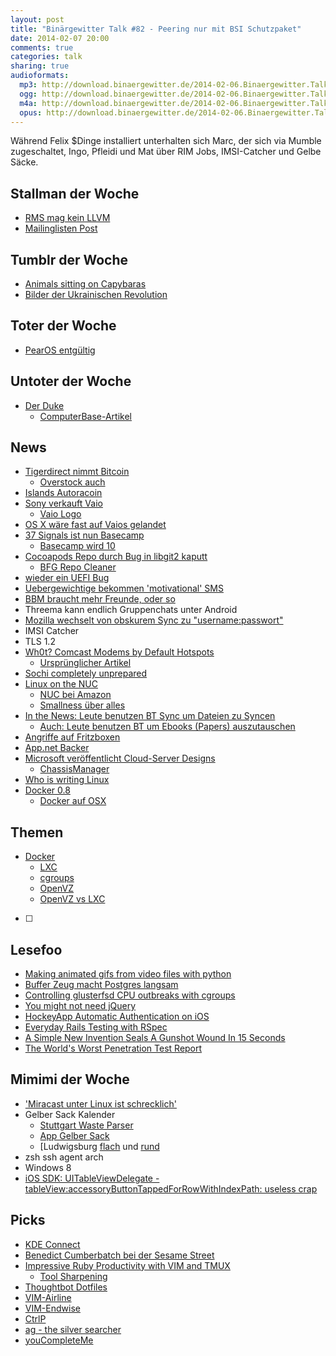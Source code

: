 ```yaml
---
layout: post
title: "Binärgewitter Talk #82 - Peering nur mit BSI Schutzpaket"
date: 2014-02-07 20:00
comments: true
categories: talk
sharing: true
audioformats:
  mp3: http://download.binaergewitter.de/2014-02-06.Binaergewitter.Talk.82.mp3
  ogg: http://download.binaergewitter.de/2014-02-06.Binaergewitter.Talk.82.ogg
  m4a: http://download.binaergewitter.de/2014-02-06.Binaergewitter.Talk.82.m4a
  opus: http://download.binaergewitter.de/2014-02-06.Binaergewitter.Talk.82.mp3
---
```

Während Felix $Dinge installiert unterhalten sich Marc, der sich via Mumble zugeschaltet, Ingo, Pfleidi und Mat über RIM Jobs, IMSI-Catcher und Gelbe Säcke.

## Stallman der Woche 

- [RMS mag kein LLVM]( http://lwn.net/Articles/582242/ )
- [Mailinglisten Post]( http://gcc.gnu.org/ml/gcc/2014-01/msg00247.html )

## Tumblr der Woche

- [Animals sitting on Capybaras]( http://animalssittingoncapybaras.tumblr.com/ )
- [Bilder der Ukrainischen Revolution]( http://misamakesphotos.tumblr.com/ )

## Toter der Woche

- [PearOS entgültig](http://www.heise.de/newsticker/meldung/Endgueltiges-Aus-fuer-Pear-OS-2106897.html )

## Untoter der Woche

- [Der Duke]( http://www.alloutofgum.com/ )
    * [ComputerBase-Artikel]( http://www.computerbase.de/news/2014-02/the-king-is-back-duke-nukem-wird-fortgesetzt/ )


## News

- [Tigerdirect nimmt Bitcoin]( http://www.tigerdirect.com/bitcoin/ )
    * [Overstock auch]( http://www.overstock.com/bitcoin )
- [Islands Autoracoin]( http://www.heise.de/newsticker/meldung/Kryptogeld-Auroracoins-fuer-jeden-Islaender-2106335.html )
- [Sony verkauft Vaio]( http://www.zdnet.de/88183409/sony-verkauft-pc-geschaeft-und-kuendigt-milliardenverlust/ )
    * [Vaio Logo]( http://en.wikipedia.org/wiki/Vaio )
- [OS X wäre fast auf Vaios gelandet](http://www.mobilegeeks.de/steve-jobs-wollte-mac-os-x-auch-auf-sony-vaio-pcs-laufen-sehen/ )
- [37 Signals ist nun Basecamp]( https://37signals.com/ )
    * [Basecamp wird 10]( https://basecamp.com/ten )
- [Cocoapods Repo durch Bug in libgit2 kaputt]( http://blog.cocoapods.org/Repairing-Our-Broken-Specs-Repository/ )
    * [BFG Repo Cleaner]( http://rtyley.github.io/bfg-repo-cleaner/ )
- [wieder ein UEFI Bug]( http://www.heise.de/newsticker/meldung/Fehlerhafte-UEFI-Firmware-Linux-killt-Thinkpads-2106149.html )
- [Uebergewichtige bekommen 'motivational' SMS]( http://www.computerworlduk.com/news/public-sector/3500310/council-send-obese-people-motivational-texts/ )
- [BBM braucht mehr Freunde, oder so]( http://techcrunch.com/2014/02/05/blackberry-wants-bbm-users-to-have-more-friends/ )
- Threema kann endlich Gruppenchats unter Android
- [Mozilla wechselt von obskurem Sync zu "username:passwort"]( http://news.cnet.com/8301-1023_3-57618219-93/mozilla-adopts-plain-vanilla-password-sign-in-for-firefox-sync/ )
- IMSI Catcher
- TLS 1.2
- [Wh0t? Comcast Modems by Default Hotspots]( http://arstechnica.com/information-technology/2014/02/comcast-customer-surprised-to-learn-new-router-is-also-public-hotspot/ )
    * [Ursprünglicher Artikel]( http://arstechnica.com/information-technology/2013/06/comcast-turns-your-xfinity-modem-into-public-wi-fi-hotspot/ )
- [Sochi completely unprepared]( http://distractify.com/culture/sochi/ )
- [Linux on the NUC]( http://arstechnica.com/gadgets/2014/02/linux-on-the-nuc-using-ubuntu-mint-fedora-and-the-steamos-beta/ )
    * [NUC bei Amazon]( http://www.amazon.de/INTEL-DC53427HYE-uCFF-Barebone-incl-i5-3427U/dp/B00DQQL52W?tag=krebsco-21 )
    * [Smallness über alles]( http://arstechnica.com/gadgets/2014/01/smallness-uber-alles-intels-tiny-haswell-based-nuc-desktop-reviewed/ )
- [In the News: Leute benutzen BT Sync um Dateien zu Syncen]( http://torrentfreak.com/bittorrent-sync-used-to-create-decentralized-web-browser-140204/ )
  - [Auch: Leute benutzen BT um Ebooks (Papers) auszutauschen]( http://torrentfreak.com/academics-launch-torrent-site-to-share-papers-and-datasets-140131 )
- [Angriffe auf Fritzboxen]( http://www.heise.de/newsticker/meldung/Angriffe-auf-Fritzboxen-AVM-empfiehlt-Abschaltung-der-Fernkonfiguration-2106542.html )
- [App.net Backer]( https://backer.app.net/ )
- [Microsoft veröffentlicht Cloud-Server Designs]( http://blogs.technet.com/b/microsoft_blog/archive/2014/01/27/microsoft-contributes-cloud-server-designs-to-the-open-compute-project.aspx )
    * [ChassisManager]( https://github.com/MSOpenTech/ChassisManager/ )
- [Who is writing Linux]( http://spectrum.ieee.org/computing/software/whos-writing-linux )
- [Docker 0.8]( http://blog.docker.io/2014/02/docker-0-8-quality-new-builder-features-btrfs-storage-osx-support/ )
    * [Docker auf OSX]( http://zaiste.net/2014/02/lightweight_docker_experience_on_osx/ ) 

## Themen

- [Docker]( http://www.docker.io/learn_more/ )
    * [LXC]( http://linuxcontainers.org/ )
    * [cgroups]( http://en.wikipedia.org/wiki/Cgroups )
    * [OpenVZ]( http://openvz.org/Main_Page )
    * [OpenVZ vs LXC]( http://www.janoszen.com/2013/01/22/lxc-vs-openvz/ )
- [ ]

## Lesefoo

- [Making animated gifs from video files with python]( http://zulko.github.io/blog/2014/01/23/making-animated-gifs-from-video-files-with-python/ )
- [Buffer Zeug macht Postgres langsam](http://postgresql.markmail.org/thread/duvybfjmy73winsc#query:+page:1+mid:pcxyqtumy7mj5fuv+state:results )
- [Controlling glusterfsd CPU outbreaks with cgroups]( http://www.andrewklau.com/controlling-glusterfsd-cpu-outbreaks-with-cgroups/ )
- [You might not need jQuery]( http://youmightnotneedjquery.com/ )
- [HockeyApp Automatic Authentication on iOS]( http://hockeyapp.net/blog/2014/01/31/automatic-authentication-ios.html )
- [Everyday Rails Testing with RSpec]( https://leanpub.com/everydayrailsrspec )
- [A Simple New Invention Seals A Gunshot Wound In 15 Seconds]( http://www.popsci.com/article/technology/how-simple-new-invention-seals-gunshot-wound-15-seconds )
- [The World's Worst Penetration Test Report]( http://it.toolbox.com/blogs/securitymonkey/the-worlds-worst-penetration-test-report-by-scumbagpentester-58747 )

## Mimimi der Woche

- ['Miracast unter Linux ist schrecklich']( http://www.golem.de/news/wifi-display-miracast-unter-linux-ist-schrecklich-1402-104315.html )
- Gelber Sack Kalender
    * [Stuttgart Waste Parser]( https://github.com/pfleidi/stuttgart-waste-parser )
    * [App Gelber Sack]( https://itunes.apple.com/de/app/gelber-sack/id583340377?l=en&mt=8 )
    * [Ludwigsburg [flach](http://www.avl-ludwigsburg.de/main.php?set_id_menue=75 ) und [rund](http://www.avl-ludwigsburg.de/main.php?set_id_menue=76 )
- zsh ssh agent arch
- Windows 8
- [iOS SDK: UITableViewDelegate - 
tableView:accessoryButtonTappedForRowWithIndexPath: useless crap]( https://developer.apple.com/library/ios/documentation/UIKit/Reference/UITableViewDelegate_Protocol/Reference/Reference.html#//apple_ref/doc/uid/TP40006942 )

## Picks

- [KDE Connect](https://aur.archlinux.org/packages/kdeconnect/?setlang=de&comments=all )
- [Benedict Cumberbatch bei der Sesame Street]( http://www.youtube.com/watch?v=-7jS7X-2ggA&noredirect=1 )
- [Impressive Ruby Productivity with VIM and TMUX]( http://confreaks.com/videos/2291-larubyconf2013-impressive-ruby-productivity-with-vim-and-tmux )
    * [Tool Sharpening]( http://rubyrogues.com/129-rr-sharpening-tools-with-ben-orenstein/ )
- [Thoughtbot Dotfiles]( https://github.com/thoughtbot/dotfiles )
- [VIM-Airline]( https://github.com/bling/vim-airline )
- [VIM-Endwise]( https://github.com/tpope/vim-endwise )
- [CtrlP]( https://github.com/kien/ctrlp.vim )
- [ag - the silver searcher]( https://github.com/ggreer/the_silver_searcher )
- [youCompleteMe]( https://github.com/Valloric/YouCompleteMe )

